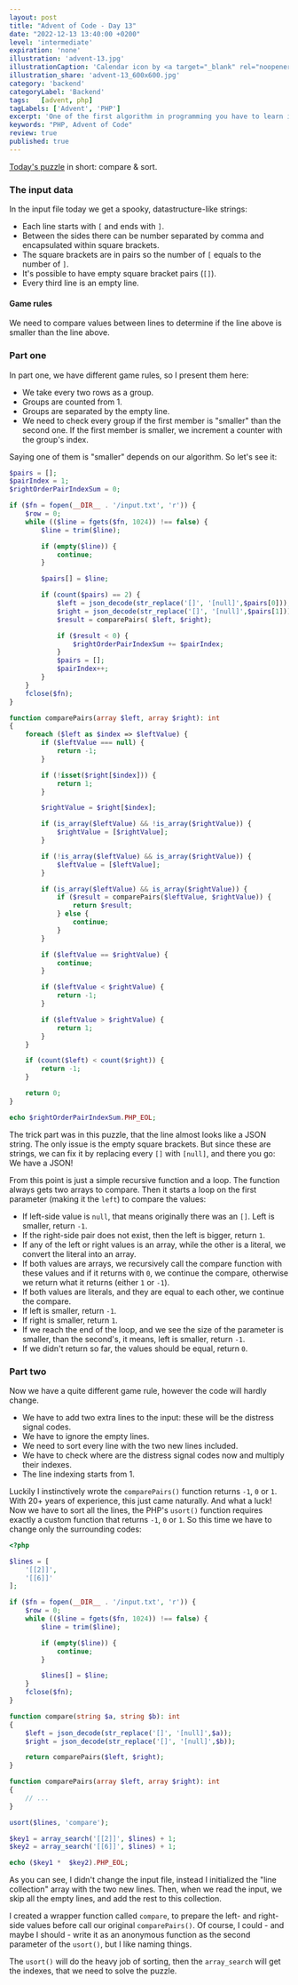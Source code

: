 ```yaml
---
layout: post
title: "Advent of Code - Day 13"
date: "2022-12-13 13:40:00 +0200"
level: 'intermediate'
expiration: 'none'
illustration: 'advent-13.jpg'
illustrationCaption: 'Calendar icon by <a target="_blank" rel="noopener" href="https://pixabay.com/users/pinwhalestock-13691058/?utm_source=link-attribution&amp;utm_medium=referral&amp;utm_campaign=image&amp;utm_content=4623521">Kevin Sanderson</a> from <a target="_blank" rel="noopener" href="https://pixabay.com//?utm_source=link-attribution&amp;utm_medium=referral&amp;utm_campaign=image&amp;utm_content=4623521">Pixabay</a>'
illustration_share: 'advent-13_600x600.jpg'
category: 'backend'
categoryLabel: 'Backend'
tags:   [advent, php]
tagLabels: ['Advent', 'PHP']
excerpt: 'One of the first algorithm in programming you have to learn is sorting.'
keywords: "PHP, Advent of Code"
review: true
published: true
---
```


<a href="https://adventofcode.com/2022/day/13" rel="noopener" target="_blank">Today's puzzle</a> in short: compare &amp; sort.

### The input data

In the input file today we get a spooky, datastructure-like strings:

* Each line starts with `[` and ends with `]`.
* Between the sides there can be number separated by comma and encapsulated within square brackets.
* The square brackets are in pairs so the number of `[` equals to the number of `]`.
* It's possible to have empty square bracket pairs (`[]`).
* Every third line is an empty line.

#### Game rules

We need to compare values between lines to determine if the line above is smaller than the line above.

### Part one

In part one, we have different game rules, so I present them here: 
* We take every two rows as a group. 
* Groups are counted from 1. 
* Groups are separated by the empty line. 
* We need to check every group if the first member is "smaller" than the second one. If the first member is smaller, we 
  increment a counter with the group's index.

Saying one of them is "smaller" depends on our algorithm. So let's see it:

```php
$pairs = [];
$pairIndex = 1;
$rightOrderPairIndexSum = 0;

if ($fn = fopen(__DIR__ . '/input.txt', 'r')) {
    $row = 0;
    while (($line = fgets($fn, 1024)) !== false) {
        $line = trim($line);

        if (empty($line)) {
            continue;
        }

        $pairs[] = $line;

        if (count($pairs) == 2) {
            $left = json_decode(str_replace('[]', '[null]',$pairs[0]));
            $right = json_decode(str_replace('[]', '[null]',$pairs[1]));
            $result = comparePairs( $left, $right);

            if ($result < 0) {
                $rightOrderPairIndexSum += $pairIndex;
            }
            $pairs = [];
            $pairIndex++;
        }
    }
    fclose($fn);
}

function comparePairs(array $left, array $right): int
{
    foreach ($left as $index => $leftValue) {
        if ($leftValue === null) {
            return -1;
        }

        if (!isset($right[$index])) {
            return 1;
        }

        $rightValue = $right[$index];

        if (is_array($leftValue) && !is_array($rightValue)) {
            $rightValue = [$rightValue];
        }

        if (!is_array($leftValue) && is_array($rightValue)) {
            $leftValue = [$leftValue];
        }

        if (is_array($leftValue) && is_array($rightValue)) {
            if ($result = comparePairs($leftValue, $rightValue)) {
                return $result;
            } else {
                continue;
            }
        }

        if ($leftValue == $rightValue) {
            continue;
        }

        if ($leftValue < $rightValue) {
            return -1;
        }

        if ($leftValue > $rightValue) {
            return 1;
        }
    }

    if (count($left) < count($right)) {
        return -1;
    }

    return 0;
}

echo $rightOrderPairIndexSum.PHP_EOL;
```

The trick part was in this puzzle, that the line almost looks like a JSON string. The only issue is the empty square brackets.
But since these are strings, we can fix it by replacing every `[]` with `[null]`, and there you go: We have a JSON!

From this point is just a simple recursive function and a loop. The function always gets two arrays to compare. Then it
starts a loop on the first parameter (making it the `left`) to compare the values:

* If left-side value is `null`, that means originally there was an `[]`. Left is smaller, return `-1`.
* If the right-side pair does not exist, then the left is bigger, return `1`.
* If any of the left or right values is an array, while the other is a literal, we convert the literal into an array.
* If both values are arrays, we recursively call the compare function with these values and if it returns with `0`, we 
  continue the compare, otherwise we return what it returns (either `1` or `-1`).
* If both values are literals, and they are equal to each other, we continue the compare.
* If left is smaller, return `-1`.
* If right is smaller, return `1`.
* If we reach the end of the loop, and we see the size of the parameter is smaller, than the second's, it means, left is
  smaller, return `-1`.
* If we didn't return so far, the values should be equal, return `0`.

### Part two

Now we have a quite different game rule, however the code will hardly change. 

* We have to add two extra lines to the input: these will be the distress signal codes.
* We have to ignore the empty lines.
* We need to sort every line with the two new lines included.
* We have to check where are the distress signal codes now and multiply their indexes.
* The line indexing starts from 1.

Luckily I instinctively wrote the `comparePairs()` function returns `-1`, `0` or `1`. With 20+ years of experience, this
just came naturally. And what a luck! Now we have to sort all the lines, the PHP's `usort()` function requires exactly a
custom function that returns `-1`, `0` or `1`. So this time we have to change only the surrounding codes:

```php
<?php

$lines = [
    '[[2]]',
    '[[6]]'
];

if ($fn = fopen(__DIR__ . '/input.txt', 'r')) {
    $row = 0;
    while (($line = fgets($fn, 1024)) !== false) {
        $line = trim($line);

        if (empty($line)) {
            continue;
        }

        $lines[] = $line;
    }
    fclose($fn);
}

function compare(string $a, string $b): int
{
    $left = json_decode(str_replace('[]', '[null]',$a));
    $right = json_decode(str_replace('[]', '[null]',$b));

    return comparePairs($left, $right);
}

function comparePairs(array $left, array $right): int
{
    // ...
}

usort($lines, 'compare');

$key1 = array_search('[[2]]', $lines) + 1;
$key2 = array_search('[[6]]', $lines) + 1;

echo ($key1 *  $key2).PHP_EOL;
```

As you can see, I didn't change the input file, instead I initialized the "line collection" array with the two new lines.
Then, when we read the input, we skip all the empty lines, and add the rest to this collection.

I created a wrapper function called `compare`, to prepare the left- and right-side values before call our original `comparePairs()`.
Of course, I could - and maybe I should - write it as an anonymous function as the second parameter of the `usort()`, but
I like naming things.

The `usort()` will do the heavy job of sorting, then the `array_search` will get the indexes, that we need to solve the 
puzzle.